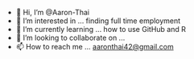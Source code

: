 - 👋 Hi, I’m @Aaron-Thai
- 👀 I’m interested in ... finding full time employment
- 🌱 I’m currently learning ... how to use GitHub and R
- 💞️ I’m looking to collaborate on ...
- 📫 How to reach me ... aaronthai42@gmail.com

<!---
Aaron-Thai/Aaron-Thai is a ✨ special ✨ repository because its `README.md` (this file) appears on your GitHub profile.
You can click the Preview link to take a look at your changes.
--->
